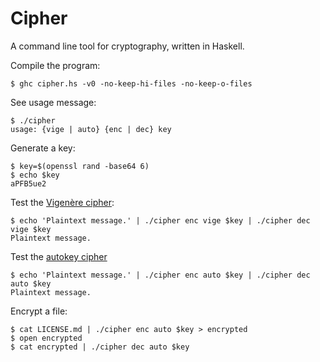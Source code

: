 # Cipher
A command line tool for cryptography, written in Haskell.

Compile the program:
```
$ ghc cipher.hs -v0 -no-keep-hi-files -no-keep-o-files
```

See usage message:
```
$ ./cipher
usage: {vige | auto} {enc | dec} key
```

Generate a key:
```
$ key=$(openssl rand -base64 6)
$ echo $key
aPFB5ue2
```

Test the [Vigenère cipher](https://en.wikipedia.org/wiki/Vigen%C3%A8re_cipher):
```
$ echo 'Plaintext message.' | ./cipher enc vige $key | ./cipher dec vige $key
Plaintext message.
```

Test the [autokey cipher](https://en.wikipedia.org/wiki/Autokey_cipher)
```
$ echo 'Plaintext message.' | ./cipher enc auto $key | ./cipher dec auto $key
Plaintext message.
```

Encrypt a file:
```
$ cat LICENSE.md | ./cipher enc auto $key > encrypted
$ open encrypted
$ cat encrypted | ./cipher dec auto $key
```
